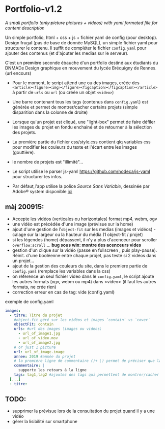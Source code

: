 # Portfolio-v1.2
_A small portfolio (~~only picture~~ pictures + videos) with yaml formated file for content description_

Un simple portfolio, html + css + js + fichier yaml de config (pour desktop).
Design frugal (pas de base de donnée MySQL), un simple fichier yaml pour structurer le contenu.
Il suffit de compléter le fichier `config.yaml` pour ajouter des contenus (et d'ajouter les medias sur le serveur).

C'est un ~~première~~ seconde ébauche d'un portfolio destiné  aux étudiants du DNMADe Design graphique en mouvement du lycée Bréquigny de Rennes. (url encours)

- Pour le moment, le script attend une ou des images, créée des `<article><figure><img></figure><figcaption></figcaption></article>` à partir de `urls` ou `url` (ou créée un objet `<video>`)

- Une barre contenant tous les tags (contenus dans `config.yaml`) est générée et permet de montrer/cacher certains projets (simple disparition dans la colonne de droite)

- Lorsque qu'un projet est cliqué, une "light-box" permet de faire défiler les images du projet en fondu enchainé et de retourner à la sélection des projets.

- La première partie du fichier css/style.css contient qlq variables css pour modifier les couleurs du texte et l'écart entre les images (gouttière).

- le nombre de projets est "illimité"...

- Le script utilise le parser js-yaml https://github.com/nodeca/js-yaml pour structurer les infos.

- Par défaut,l'app utilise la police *Source Sans Variable*, dessinée par Adobe® system disponible [ici](https://github.com/adobe-fonts/source-sans-pro/releases)


## màj 200915:
  - Accepte les vidéos (verticales ou horizontales) format mp4, webm, ogv
  - une vidéo est précédée d'une image (prévisue sur la home)
  - ajout d'une gestion de l'`object-fit` sur les medias (images et vidéos) - calage sur la largeur ou la hauteur du média (1 object-fit / projet)
  - si les légendes (home) dépassent, il n'y a plus d'acenceur pour scroller `overflow:scroll` ... **bug sous win: montre des acenceurs vides**
  - gestion d'un clique sur la vidéo (passe en fullscreen , puis play-pause). Réinit. d'une booléenne entre chaque projet, pas testé si 2 vidéos dans un projet...
  - ajout de la gestion des couleurs du site, dans le premiere partie de `config.yaml` (remplace les variables dans la css)
  - on réference un seul fichier video dans le `config.yaml`, le script ajoute les autres formats (ogv, webm ou mp4) dans \<video> (il faut les autres formats, ne crée rien)
  - correction erreur en cas de tag: vide (config.yaml)
  
  
exemple de config.yaml

```yaml
images:
  - titre: Titre du projet
    #object-fit géré sur les vidéos et images `contain` vs `cover`
    objectFit: contain
    urls: #url des images (images ou videos)
      - url_of_image1.jpg
      - url_of_video.mov
      - url_of_image2.jpg
    # or just 1 picture
    url: url_of_image.image
    annee: 2019 #année du projet
    # la première ligne de commentaire ()+ |) permet de préciser que la suite contient des retours à la ligne qu'il faut conserver
    commentaire: |
      supporte les retours à la ligne
    tags: tag1,tag2 #ajoutez des tags qui permettent de montrer/cacher les projets, avec une [virgule] comme séparateur
  [...]
  - titre: 
```


## TODO:
- supprimer la prévisue lors de la consultation du projet quand il y a une vidéo
- gérer la lisibilité sur smartphone
